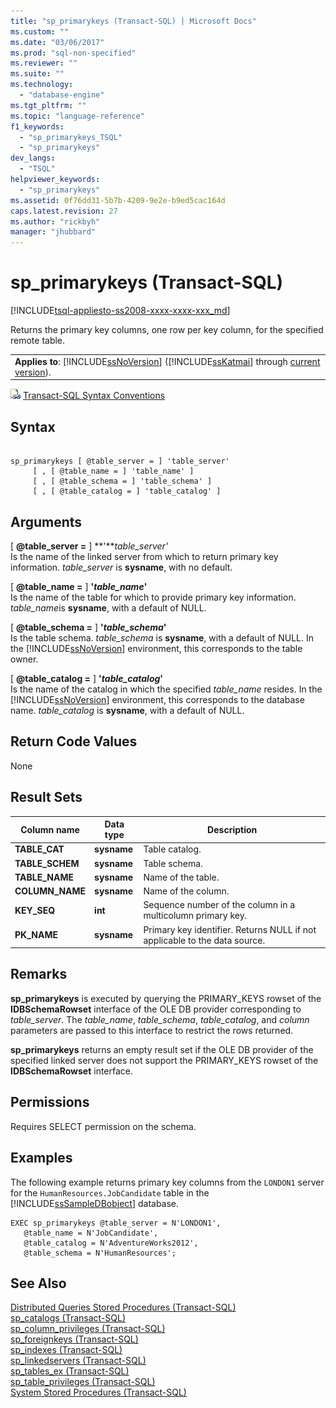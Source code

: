```yaml
---
title: "sp_primarykeys (Transact-SQL) | Microsoft Docs"
ms.custom: ""
ms.date: "03/06/2017"
ms.prod: "sql-non-specified"
ms.reviewer: ""
ms.suite: ""
ms.technology: 
  - "database-engine"
ms.tgt_pltfrm: ""
ms.topic: "language-reference"
f1_keywords: 
  - "sp_primarykeys_TSQL"
  - "sp_primarykeys"
dev_langs: 
  - "TSQL"
helpviewer_keywords: 
  - "sp_primarykeys"
ms.assetid: 0f76dd31-5b7b-4209-9e2e-b9ed5cac164d
caps.latest.revision: 27
ms.author: "rickbyh"
manager: "jhubbard"
---
```

# sp_primarykeys (Transact-SQL)
[!INCLUDE[tsql-appliesto-ss2008-xxxx-xxxx-xxx_md](../../../a9retired/includes/tsql-appliesto-ss2008-xxxx-xxxx-xxx-md.md)]

  Returns the primary key columns, one row per key column, for the specified remote table.  
  
||  
|-|  
|**Applies to**: [!INCLUDE[ssNoVersion](../../../a9notintoc/includes/ssnoversion-md.md)] ([!INCLUDE[ssKatmai](../../../a9notintoc/includes/sskatmai-md.md)] through [current version](http://go.microsoft.com/fwlink/p/?LinkId=299658)).|  
  
 ![Topic link icon](../../../a9notintoc/media/topic-link.gif "Topic link icon") [Transact-SQL Syntax Conventions](../../../t-sql/language-elements/transact-sql-syntax-conventions-transact-sql.md)  
  
## Syntax  
  
```  
  
sp_primarykeys [ @table_server = ] 'table_server'   
     [ , [ @table_name = ] 'table_name' ]   
     [ , [ @table_schema = ] 'table_schema' ]   
     [ , [ @table_catalog = ] 'table_catalog' ]  
```  
  
## Arguments  
 [ **@table_server =** ] **'***table_server'*  
 Is the name of the linked server from which to return primary key information. *table_server* is **sysname**, with no default.  
  
 [ **@table_name =** ] **'***table_name***'**  
 Is the name of the table for which to provide primary key information. *table_name*is **sysname**, with a default of NULL.  
  
 [ **@table_schema =** ] **'***table_schema***'**  
 Is the table schema. *table_schema* is **sysname**, with a default of NULL. In the [!INCLUDE[ssNoVersion](../../../a9notintoc/includes/ssnoversion-md.md)] environment, this corresponds to the table owner.  
  
 [ **@table_catalog =** ] **'***table_catalog***'**  
 Is the name of the catalog in which the specified *table_name* resides. In the [!INCLUDE[ssNoVersion](../../../a9notintoc/includes/ssnoversion-md.md)] environment, this corresponds to the database name. *table_catalog* is **sysname**, with a default of NULL.  
  
## Return Code Values  
 None  
  
## Result Sets  
  
|Column name|Data type|Description|  
|-----------------|---------------|-----------------|  
|**TABLE_CAT**|**sysname**|Table catalog.|  
|**TABLE_SCHEM**|**sysname**|Table schema.|  
|**TABLE_NAME**|**sysname**|Name of the table.|  
|**COLUMN_NAME**|**sysname**|Name of the column.|  
|**KEY_SEQ**|**int**|Sequence number of the column in a multicolumn primary key.|  
|**PK_NAME**|**sysname**|Primary key identifier. Returns NULL if not applicable to the data source.|  
  
## Remarks  
 **sp_primarykeys** is executed by querying the PRIMARY_KEYS rowset of the **IDBSchemaRowset** interface of the OLE DB provider corresponding to *table_server*. The *table_name*, *table_schema*, *table_catalog*, and *column* parameters are passed to this interface to restrict the rows returned.  
  
 **sp_primarykeys** returns an empty result set if the OLE DB provider of the specified linked server does not support the PRIMARY_KEYS rowset of the **IDBSchemaRowset** interface.  
  
## Permissions  
 Requires SELECT permission on the schema.  
  
## Examples  
 The following example returns primary key columns from the `LONDON1` server for the `HumanResources.JobCandidate` table in the [!INCLUDE[ssSampleDBobject](../../../a9retired/includes/sssampledbobject-md.md)] database.  
  
```  
EXEC sp_primarykeys @table_server = N'LONDON1',   
   @table_name = N'JobCandidate',  
   @table_catalog = N'AdventureWorks2012',   
   @table_schema = N'HumanResources';  
```  
  
## See Also  
 [Distributed Queries Stored Procedures &#40;Transact-SQL&#41;](../../../relational-databases/reference/system-stored-procedures/distributed-queries-stored-procedures-transact-sql.md)   
 [sp_catalogs &#40;Transact-SQL&#41;](../../../relational-databases/reference/system-stored-procedures/sp-catalogs-transact-sql.md)   
 [sp_column_privileges &#40;Transact-SQL&#41;](../../../relational-databases/reference/system-stored-procedures/sp-column-privileges-transact-sql.md)   
 [sp_foreignkeys &#40;Transact-SQL&#41;](../../../relational-databases/reference/system-stored-procedures/sp-foreignkeys-transact-sql.md)   
 [sp_indexes &#40;Transact-SQL&#41;](../../../relational-databases/reference/system-stored-procedures/sp-indexes-transact-sql.md)   
 [sp_linkedservers &#40;Transact-SQL&#41;](../../../relational-databases/reference/system-stored-procedures/sp-linkedservers-transact-sql.md)   
 [sp_tables_ex &#40;Transact-SQL&#41;](../../../relational-databases/reference/system-stored-procedures/sp-tables-ex-transact-sql.md)   
 [sp_table_privileges &#40;Transact-SQL&#41;](../../../relational-databases/reference/system-stored-procedures/sp-table-privileges-transact-sql.md)   
 [System Stored Procedures &#40;Transact-SQL&#41;](../../../relational-databases/reference/system-stored-procedures/system-stored-procedures-transact-sql.md)  
  
  